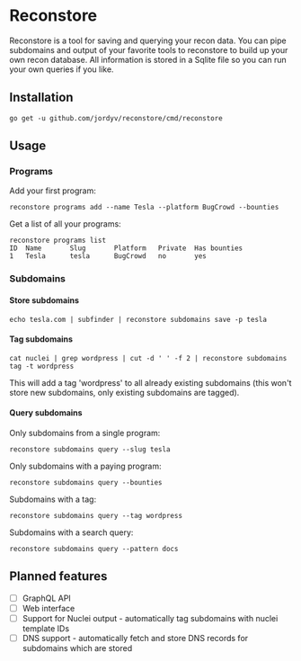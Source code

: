 # Reconstore

Reconstore is a tool for saving and querying your recon data. You can pipe subdomains and output of your favorite tools to reconstore to build up 
your own recon database. All information is stored in a Sqlite file so you can run your own queries if you like.

## Installation

```
go get -u github.com/jordyv/reconstore/cmd/reconstore
```

## Usage

### Programs

Add your first program:
```
reconstore programs add --name Tesla --platform BugCrowd --bounties
```

Get a list of all your programs:
```
reconstore programs list
ID  Name       Slug       Platform   Private  Has bounties
1   Tesla      tesla      BugCrowd   no       yes
```

### Subdomains
#### Store subdomains
```
echo tesla.com | subfinder | reconstore subdomains save -p tesla
```

#### Tag subdomains
```
cat nuclei | grep wordpress | cut -d ' ' -f 2 | reconstore subdomains tag -t wordpress
```
This will add a tag 'wordpress' to all already existing subdomains (this won't store new subdomains, only existing subdomains are tagged).

#### Query subdomains
Only subdomains from a single program:
```
reconstore subdomains query --slug tesla
```

Only subdomains with a paying program:
```
reconstore subdomains query --bounties
```

Subdomains with a tag:
```
reconstore subdomains query --tag wordpress
```

Subdomains with a search query:
```
reconstore subdomains query --pattern docs
```

## Planned features

- [ ] GraphQL API
- [ ] Web interface
- [ ] Support for Nuclei output - automatically tag subdomains with nuclei template IDs
- [ ] DNS support - automatically fetch and store DNS records for subdomains which are stored

